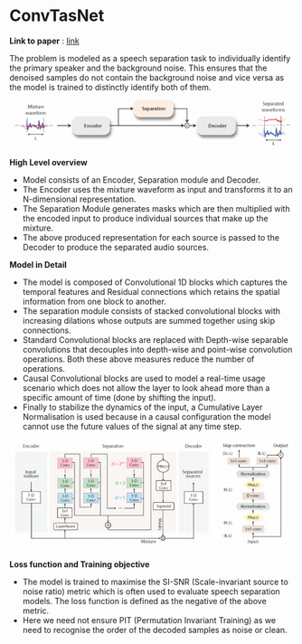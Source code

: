 # ConvTasNet

**Link to paper** : [link](https://arxiv.org/abs/1809.07454)

The problem is modeled as a speech separation task to individually identify the primary speaker and the background noise. This ensures that the denoised samples do not contain the background noise and vice versa as the model is trained to distinctly identify both of them. 

![](../assets/images/convtas1.png)

**High Level overview**

- Model consists of an Encoder, Separation module and Decoder.
- The Encoder uses the mixture waveform as input and transforms it to an N-dimensional representation. 
- The Separation Module generates masks which are then multiplied with the encoded input to produce individual sources that make up the mixture. 
- The above produced representation for each source is passed to the Decoder to produce the separated audio sources. 

**Model in Detail**

- The model is composed of Convolutional 1D blocks which captures the temporal features and Residual connections which retains the spatial information from one block to another. 
- The separation module consists of  stacked convolutional blocks with increasing dilations whose outputs are summed together using skip connections. 
- Standard Convolutional blocks are replaced with Depth-wise separable convolutions that decouples into depth-wise and point-wise convolution operations. Both these above measures reduce the number of operations. 
- Causal Convolutional blocks are used to model a real-time usage scenario which does not allow the layer to look ahead more than a specific amount of time (done by shifting the input).  
- Finally to stabilize the dynamics of the input, a Cumulative Layer Normalisation is used because in a causal configuration the model cannot use the future values of the signal at any time step. 

![](../assets/images/convtas2.png)

**Loss function and Training objective**

- The model is trained to maximise the SI-SNR (Scale-invariant source to noise ratio) metric which is often used to evaluate speech separation models. The loss function is defined as the negative of the above metric. 
- Here we need not ensure PIT (Permutation Invariant Training) as we need to recognise the order of the decoded samples as noise or clean.